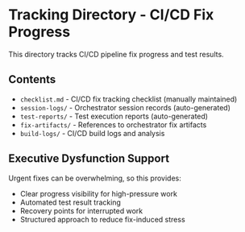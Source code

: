 # Tracking Directory - CI/CD Fix Progress

This directory tracks CI/CD pipeline fix progress and test results.

## Contents
- `checklist.md` - CI/CD fix tracking checklist (manually maintained)
- `session-logs/` - Orchestrator session records (auto-generated)
- `test-reports/` - Test execution reports (auto-generated)
- `fix-artifacts/` - References to orchestrator fix artifacts
- `build-logs/` - CI/CD build logs and analysis

## Executive Dysfunction Support
Urgent fixes can be overwhelming, so this provides:
- Clear progress visibility for high-pressure work
- Automated test result tracking
- Recovery points for interrupted work
- Structured approach to reduce fix-induced stress